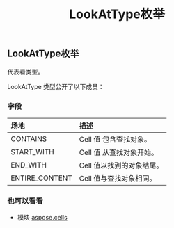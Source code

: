 ﻿---
title: LookAtType枚举
second_title: Aspose.Cells for Python via .NET API 参考资料
description:
type: docs
weight: 2220
url: /zh/python-net/aspose.cells/lookattype/
is_root: false
---
##  LookAtType枚举
代表看类型。



LookAtType 类型公开了以下成员：

### 字段
|场地|描述|
| :- | :- |
| CONTAINS | Cell 值 包含查找对象。|
| START_WITH | Cell 值 从查找对象开始。|
| END_WITH | Cell 值以找到的对象结尾。|
| ENTIRE_CONTENT |Cell 值与查找对象相同。|



### 也可以看看
* 模块 [aspose.cells](..)
